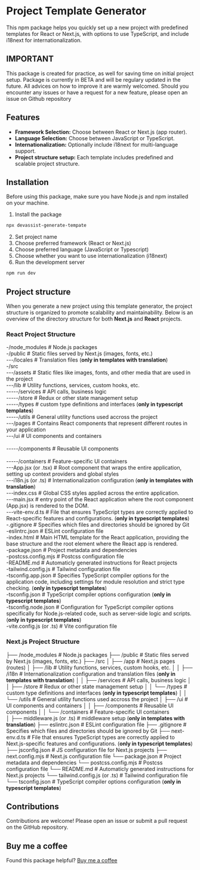 # Project Template Generator

This npm package helps you quickly set up a new project with predefined templates for React or Next.js, with options to use TypeScript, and include i18next for internationalization.

## IMPORTANT

This package is created for practice, as well for saving time on initial project setup. Package is currently in BETA and will be regulary updated in the future. All advices on how to improve it are warmly welcomed.
Should you encounter any issues or have a request for a new feature, please open an issue on Github repository

## Features

- **Framework Selection:** Choose between React or Next.js (app router).
- **Language Selection:** Choose between JavaScript or TypeScript.
- **Internationalization:** Optionally include i18next for multi-language support.
- **Project structure setup:** Each template includes predefined and scalable project structure.

## Installation

Before using this package, make sure you have Node.js and npm installed on your machine.

1. Install the package

```bash
npx devassist-generate-tempate
```

2. Set project name
3. Choose preferred framework (React or Next.js)
4. Choose preferred language (JavaScript or Typescript)
5. Choose whether you want to use internationalization (i18next)
6. Run the development server

```bash
npm run dev
```

## Project structure

When you generate a new project using this template generator, the project structure is organized to promote scalability and maintainability. Below is an overview of the directory structure for both **Next.js** and **React** projects.

### React Project Structure

-/node_modules # Node.js packages<br/>
-/public # Static files served by Next.js (images, fonts, etc.)<br/>
---/locales # Translation files (**only in templates with translation**)<br/>
-/src<br/>
---/assets # Static files like images, fonts, and other media that are used in the project<br/>
---/lib # Utility functions, services, custom hooks, etc.<br/>
-----/services # API calls, business logic<br/>
-----/store # Redux or other state management setup<br/>
-----/types # custom type definitions and interfaces (**only in typescript templates**)<br/>
-----/utils # General utility functions used accross the project<br/>
---/pages # Contains React components that represent different routes in your application<br/>
---/ui # UI components and containers<br/>  
-----/components # Reusable UI components<br/>  
-----/containers # Feature-specific UI containers<br/>
---App.jsx (or .tsx) # Root component that wraps the entire application, setting up context providers and global styles<br/>
---i18n.js (or .ts) # Internationalization configuration (**only in templates with translation**)<br/>
---index.css # Global CSS styles applied across the entire application.<br/>
---main.jsx # entry point of the React application where the root component (App.jsx) is rendered to the DOM.<br/>
---vite-env.d.ts # File that ensures TypeScript types are correctly applied to React-specific features and configurations. (**only in typescript templates**)<br/>
-.gitignore # Specifies which files and directories should be ignored by Git<br/>
-eslintrc.json # ESLint configuration file<br/>
-index.html # Main HTML template for the React application, providing the base structure and the root element where the React app is rendered.<br/>
-package.json # Project metadata and dependencies<br/>
-postcss.config.mjs # Postcss configuration file<br/>
-README.md # Automaticly generated instructions for React projects<br/>
-tailwind.config.js # Tailwind configuration file<br/>
-tsconfig.app.json # Specifies TypeScript compiler options for the application code, including settings for module resolution and strict type checking. (**only in typescript templates**)<br/>
-tsconfig.json # TypeScript compiler options configuration (**only in typescript templates**)<br/>
-tsconfig.node.json # Configuration for TypeScript compiler options specifically for Node.js-related code, such as server-side logic and scripts.
(**only in typescript templates**)<br/>
-vite.config.js (or .ts) # Vite configuration file<br/>

### Next.js Project Structure

├── /node_modules # Node.js packages
├── /public # Static files served by Next.js (images, fonts, etc.)
├── /src
│ ├── /app # Next.js pages (routes)
│ ├── /lib # Utility functions, services, custom hooks, etc.
│ │ ├── /i18n # Internationalization configuration and translation files (**only in templates with translation**)
│ │ ├── /services # API calls, business logic
│ │ ├── /store # Redux or other state management setup
│ │ └── /types # custom type definitions and interfaces (**only in typescript templates**)
│ │ └── /utils # General utility functions used accross the project
│ ├── /ui # UI components and containers
│ │ ├── /components # Reusable UI components
│ │ └── /containers # Feature-specific UI containers<br/>
│ ├── middleware.js (or .ts) # middleware setup (**only in templates with translation**)
├── eslintrc.json # ESLint configuration file
├── .gitignore # Specifies which files and directories should be ignored by Git
├── next-env.d.ts # File that ensures TypeScript types are correctly applied to Next.js-specific features and configurations. (**only in typescript templates**)
├── jsconfig.json # JS configuration file for Next.js projects
├── next.config.mjs # Next.js configuration file
└── package.json # Project metadata and dependencies
└── postcss.config.mjs # Postcss configuration file
└── README.md # Automaticly generated instructions for Next.js projects
└── tailwind.config.js (or .ts) # Tailwind configuration file
└── tsconfig.json # TypeScript compiler options configuration (**only in typescript templates**)

## Contributions

Contributions are welcome! Please open an issue or submit a pull request on the GitHub repository.

## Buy me a coffee

Found this package helpful? [Buy me a coffee](https://buymeacoffee.com/devana1509)

